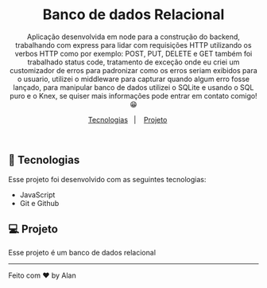 <h1 align="center"> Banco de dados Relacional</h1>


<p align="center">
    Aplicação desenvolvida em node para a construção do backend, trabalhando com express para lidar com requisições HTTP utilizando os verbos HTTP como por exemplo: POST, PUT, DELETE e GET também foi trabalhado status code, tratamento de 
    exceção onde eu criei um customizador de erros para padronizar como os erros seriam exibidos para o usuario, utilizei o middleware para capturar quando algum erro fosse lançado, para manipular banco de dados utilizei o SQLite e usando o SQL puro e o Knex, se quiser mais informações pode entrar em contato comigo! 😁 <br/>
</p>



<p align="center">
  <a href="#-tecnologias">Tecnologias</a>&nbsp;&nbsp;&nbsp;|&nbsp;&nbsp;&nbsp;
  <a href="#-projeto">Projeto</a>&nbsp;&nbsp;&nbsp;&nbsp;&nbsp;&nbsp;
</p>

<br>

## 🚀 Tecnologias

Esse projeto foi desenvolvido com as seguintes tecnologias:

- JavaScript
- Git e Github

## 💻 Projeto

Esse projeto é um banco de dados relacional



---

Feito com ♥ by Alan
